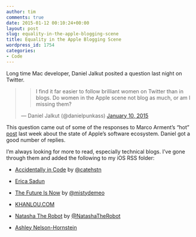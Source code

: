 ```yaml
---
author: tim
comments: true
date: 2015-01-12 00:10:24+00:00
layout: post
slug: equality-in-the-apple-blogging-scene
title: Equality in the Apple Blogging Scene
wordpress_id: 1754
categories:
- Code
---
```


Long time Mac developer, Daniel Jalkut posited a question last night on Twitter. 




<blockquote>

> 
> I find it far easier to follow brilliant women on Twitter than in blogs. Do women in the Apple scene not blog as much, or am I missing them?
> 
> 
— Daniel Jalkut (@danielpunkass) [January 10, 2015](https://twitter.com/danielpunkass/status/553983430095302656)</blockquote>





This question came out of some of the responses to Marco Arment’s “hot” [post](http://www.marco.org/2015/01/04/apple-lost-functional-high-ground) last week about the state of Apple’s software ecosystem. Daniel got a good number of replies.




I’m always looking for more to read, especially technical blogs. I’ve gone through them and added the following to my iOS RSS folder:






  * [Accidentally in Code](http://www.catehuston.com/blog/) by [@catehstn](https://twitter.com/catehstn)


  * [Erica Sadun](http://ericasadun.com/)


  * [The Future Is Now](http://www.mistys-internet.website/blog/) by [@mistydemeo](https://twitter.com/mistydemeo)


  * [KHANLOU.COM](http://khanlou.com/)


  * [Natasha The Robot](http://natashatherobot.com/) by [@NatashaTheRobot](https://twitter.com/NatashaTheRobot)


  * [Ashley Nelson-Hornstein](http://blog.ashleynh.me/) 


